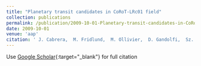 ```yaml
---
title: "Planetary transit candidates in CoRoT-LRc01 field"
collection: publications
permalink: /publication/2009-10-01-Planetary-transit-candidates-in-CoRoT-LRc01-field
date: 2009-10-01
venue: 'aap'
citation: ' J. Cabrera,  M. Fridlund,  M. Ollivier,  D. Gandolfi,  Sz. Csizmadia,  R. Alonso,  S. Aigrain,  A. Alapini,  J. Almenara,  P. Barge,  A. Bonomo,  P. Bordé,  F. Bouchy,  H. Bruntt,  L. Carone,  S. Carpano,  H. Deeg,  R. de La Reza,  M. Deleuil,  R. Dvorak,  A. Erikson,  M. Gillon,  P. Gondoin,  E. Guenther,  T. Guillot,  M. Hartmann,  A. Hatzes,  G. Hebrard,  L. Jorda,  H. Lammer,  A. Léger,  A. Llebaria,  C. Lovis,  P. Magain,  M. Mayor,  T. Mazeh,  C. Moutou,  A. Ofir,  M. Pätzold,  F. Pepe,  F. Pont,  D. Queloz,  M. Rabus,  H. Rauer,  C. Régulo,  S. Renner,  D. Rouan,  B. Samuel,  A. Santerne,  J. Schneider,  A. Shporer,  B. Stecklum,  B. Tingley,  S. Udry,  G. Wuchterl, &quot;Planetary transit candidates in CoRoT-LRc01 field.&quot; aap, 2009.'
---
```

Use [Google Scholar](https://scholar.google.com/scholar?q=Planetary+transit+candidates+in+CoRoT+LRc01+field){:target="_blank"} for full citation